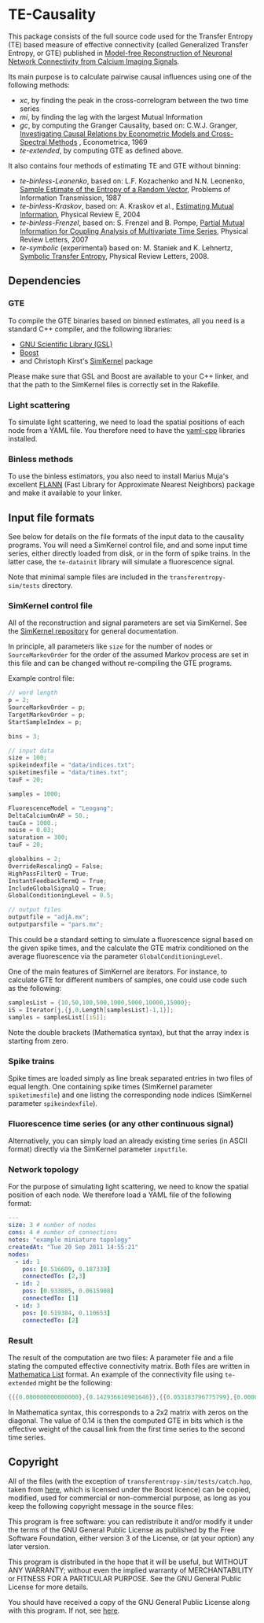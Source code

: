 # TE-Causality

This package consists of the full source code used for the Transfer Entropy (TE) based measure of effective connectivity (called Generalized Transfer Entropy, or GTE) published in [Model-free Reconstruction of Neuronal Network Connectivity from Calcium Imaging Signals](http://arxiv.org/abs/1201.0732).

Its main purpose is to calculate pairwise causal influences using one of the following methods:

- *xc*, by finding the peak in the cross-correlogram between the two time series
- *mi*, by finding the lag with the largest Mutual Information
- *gc*, by computing the Granger Causality, based on: C.W.J. Granger, [Investigating Causal Relations by Econometric Models and Cross-Spectral Methods](http://www.jstor.org/stable/1912791) , Econometrica, 1969
- *te-extended*, by computing GTE as defined above.

It also contains four methods of estimating TE and GTE without binning:

- *te-binless-Leonenko*, based on: L.F. Kozachenko and N.N. Leonenko, [Sample Estimate of the Entropy of a Random Vector](http://www.mathnet.ru/php/archive.phtml?wshow=paper&jrnid=ppi&paperid=797&option_lang=eng), Problems of Information Transmission, 1987
- *te-binless-Kraskov*, based on: A. Kraskov et al., [Estimating Mutual Information](http://pre.aps.org/abstract/PRE/v69/i6/e066138), Physical Review E, 2004
- *te-binless-Frenzel*, based on: S. Frenzel and B. Pompe, [Partial Mutual Information for Coupling Analysis of Multivariate Time Series](http://prl.aps.org/abstract/PRL/v99/i20/e204101), Physical Review Letters, 2007
- *te-symbolic* (experimental) based on: M. Staniek and K. Lehnertz, [Symbolic Transfer Entropy](http://link.aps.org/doi/10.1103/PhysRevLett.100.158101), Physical Review Letters, 2008.



## Dependencies

### GTE

To compile the GTE binaries based on binned estimates, all you need is a standard C++ compiler, and the following libraries:

- [GNU Scientific Library (GSL)](http://www.gnu.org/s/gsl/)
- [Boost](http://www.boost.org/)
- and Christoph Kirst's [SimKernel](https://github.com/ChristophKirst/SimKernel) package

Please make sure that GSL and Boost are available to your C++ linker, and that the path to the SimKernel files is correctly set in the Rakefile.

### Light scattering

To simulate light scattering, we need to load the spatial positions of each node from a YAML file. You therefore need to have the [yaml-cpp](http://code.google.com/p/yaml-cpp) libraries installed.

### Binless methods

To use the binless estimators, you also need to install Marius Muja's excellent [FLANN](https://github.com/mariusmuja/flann) (Fast Library for Approximate Nearest Neighbors) package and make it available to your linker.



## Input file formats

See below for details on the file formats of the input data to the causality programs. You will need a SimKernel control file, and and some input time series, either directly loaded from disk, or in the form of spike trains. In the latter case, the `te-datainit` library will simulate a fluorescence signal.

Note that minimal sample files are included in the `transferentropy-sim/tests` directory.

### SimKernel control file

All of the reconstruction and signal parameters are set via SimKernel. See the [SimKernel repository](https://github.com/ChristophKirst/SimKernel) for general documentation.

In principle, all parameters like `size` for the number of nodes or `SourceMarkovOrder` for the order of the assumed Markov process are set in this file and can be changed without re-compiling the GTE programs.

Example control file:

```c++
// word length
p = 2; 
SourceMarkovOrder = p;
TargetMarkovOrder = p;
StartSampleIndex = p;

bins = 3;

// input data
size = 100;
spikeindexfile = "data/indices.txt";
spiketimesfile = "data/times.txt";
tauF = 20;

samples = 1000;

FluorescenceModel = "Leogang";
DeltaCalciumOnAP = 50.;
tauCa = 1000.;
noise = 0.03;
saturation = 300;
tauF = 20;

globalbins = 2;
OverrideRescalingQ = False;
HighPassFilterQ = True;
InstantFeedbackTermQ = True;
IncludeGlobalSignalQ = True;
GlobalConditioningLevel = 0.5;

// output files
outputfile = "adjA.mx";
outputparsfile = "pars.mx";
```

This could be a standard setting to simulate a fluorescence signal based on the given spike times, and the calculate the GTE matrix conditioned on the average fluorescence via the parameter `GlobalConditioningLevel`.

One of the main features of SimKernel are iterators. For instance, to calculate GTE for different numbers of samples, one could use code such as the following:

```c++
samplesList = {10,50,100,500,1000,5000,10000,15000};
iS = Iterator[j,{j,0,Length[samplesList]-1,1}];
samples = samplesList[[iS]];
```

Note the double brackets (Mathematica syntax), but that the array index is starting from zero.

### Spike trains

Spike times are loaded simply as line break separated entries in two files of equal length. One containing spike times (SimKernel parameter `spiketimesfile`) and one listing the corresponding node indices (SimKernel parameter `spikeindexfile`).

### Fluorescence time series (or any other continuous signal)

Alternatively, you can simply load an already existing time series (in ASCII format) directly via the SimKernel parameter `inputfile`.

### Network topology

For the purpose of simulating light scattering, we need to know the spatial position of each node. We therefore load a YAML file of the following format:

```yaml
---
size: 3 # number of nodes
cons: 4 # number of connections
notes: "example miniature topology"
createdAt: "Tue 20 Sep 2011 14:55:21"
nodes:
  - id: 1
    pos: [0.516609, 0.187339]
    connectedTo: [2,3]
  - id: 2
    pos: [0.933885, 0.0615908]
    connectedTo: [1]
  - id: 3
    pos: [0.519384, 0.110653]
    connectedTo: [2]
```

### Result

The result of the computation are two files: A parameter file and a file stating the computed effective connectivity matrix. Both files are written in [Mathematica List](http://reference.wolfram.com/mathematica/ref/List.html) format. An example of the connectivity file using `te-extended` might be the following:

```c++
{{{0.000000000000000},{0.142936610901646}},{{0.053183796775799},{0.000000000000000}}}
```

In Mathematica syntax, this corresponds to a 2x2 matrix with zeros on the diagonal. The value of 0.14 is then the computed GTE in bits which is the effective weight of the causal link from the first time series to the second time series.


## Copyright

All of the files (with the exception of `transferentropy-sim/tests/catch.hpp`, taken from [here](https://github.com/philsquared/Catch), which is licensed under the Boost licence) can be copied, modified, used for commercial or non-commercial purpose, as long as you keep the following copyright message in the source files:

This program is free software: you can redistribute it and/or modify it under the terms of the GNU General Public License as published by the Free Software Foundation, either version 3 of the License, or (at your option) any later version.

This program is distributed in the hope that it will be useful, but WITHOUT ANY WARRANTY; without even the implied warranty of MERCHANTABILITY or FITNESS FOR A PARTICULAR PURPOSE.  See the GNU General Public License for more details.

You should have received a copy of the GNU General Public License along with this program.  If not, see [here](http://www.gnu.org/licenses/).

